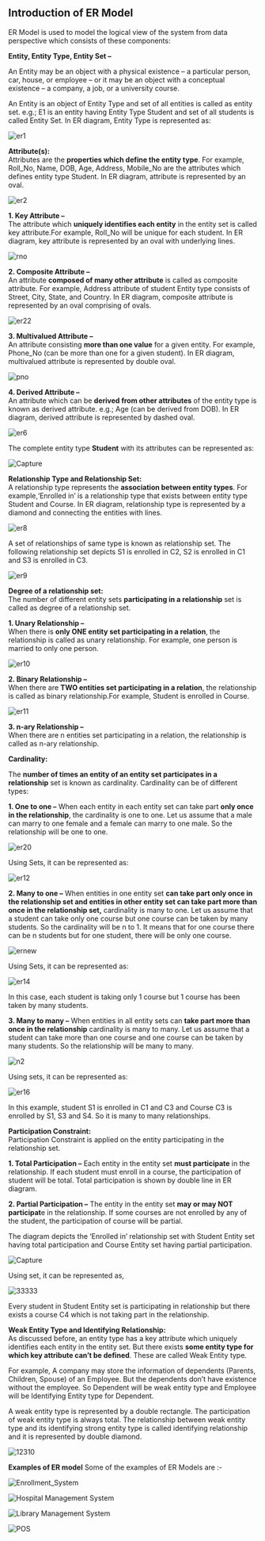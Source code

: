 ## Introduction of ER Model
ER Model is used to model the logical view of the system from data perspective which consists of these components: 

**Entity, Entity Type, Entity Set –** 

An Entity may be an object with a physical existence – a particular person, car, house, or employee – or it may be an object with a conceptual existence – a company, a job, or a university course. 

An Entity is an object of Entity Type and set of all entities is called as entity set. e.g.; E1 is an entity having Entity Type Student and set of all students is called Entity Set. In ER diagram, Entity Type is represented as: 

![er1](Database-Management-System-ER-Model.png)

**Attribute(s):**   
Attributes are the **properties which define the entity type**. For example, Roll\_No, Name, DOB, Age, Address, Mobile\_No are the attributes which defines entity type Student. In ER diagram, attribute is represented by an oval. 

![er2](Database-Management-System-ER-Model-2.png)

**1\. Key Attribute –**   
The attribute which **uniquely identifies each entity** in the entity set is called key attribute.For example, Roll\_No will be unique for each student. In ER diagram, key attribute is represented by an oval with underlying lines.

![rno](Database-Management-System-ER-Model-3.png)

**2\. Composite Attribute –**   
An attribute **composed of many other attribute** is called as composite attribute. For example, Address attribute of student Entity type consists of Street, City, State, and Country. In ER diagram, composite attribute is represented by an oval comprising of ovals. 

![er22](Database-Management-System-ER-Model-4.png)

**3\. Multivalued Attribute –**   
An attribute consisting **more than one value** for a given entity. For example, Phone\_No (can be more than one for a given student). In ER diagram, multivalued attribute is represented by double oval. 

![pno](Database-Management-System-ER-Model-5.png)

**4\. Derived Attribute –**   
An attribute which can be **derived from other attributes** of the entity type is known as derived attribute. e.g.; Age (can be derived from DOB). In ER diagram, derived attribute is represented by dashed oval. 

![er6](Database-Management-System-ER-Model-6.png)

The complete entity type **Student** with its attributes can be represented as: 

![Capture](Database-Management-System-ER-Model-7.png)

**Relationship Type and Relationship Set:**   
A relationship type represents the **association between entity types**. For example,‘Enrolled in’ is a relationship type that exists between entity type Student and Course. In ER diagram, relationship type is represented by a diamond and connecting the entities with lines. 

![er8](Database-Management-System-ER-Model-8.png)

A set of relationships of same type is known as relationship set. The following relationship set depicts S1 is enrolled in C2, S2 is enrolled in C1 and S3 is enrolled in C3.  

![er9](Database-Management-S-ystem-ER-Model-9.png)

**Degree of a relationship set:**   
The number of different entity sets **participating in a relationship** set is called as degree of a relationship set.  

**1\. Unary Relationship –**   
When there is **only ONE entity set participating in a relation**, the relationship is called as unary relationship. For example, one person is married to only one person. 

![er10](Database-Management-System-ER-Model-10.png)

**2\. Binary Relationship –**   
When there are **TWO entities set participating in a relation**, the relationship is called as binary relationship.For example, Student is enrolled in Course. 

![er11](Database-Management-System-ER-Model-8.png)

**3\. n-ary Relationship –**   
When there are n entities set participating in a relation, the relationship is called as n-ary relationship. 

**Cardinality:** 

The **number of times an entity of an entity set participates in a relationship** set is known as cardinality. Cardinality can be of different types: 

**1\. One to one –** When each entity in each entity set can take part **only once in the relationship**, the cardinality is one to one. Let us assume that a male can marry to one female and a female can marry to one male. So the relationship will be one to one. 

![er20](Database-Management-System-ER-Model-12.png)

Using Sets, it can be represented as: 

![er12](Database-Management-System-ER-Model-13.png)

**2\. Many to one –** When entities in one entity set **can take part only once in the relationship set and entities in other entity set can take part more than once in the relationship set,** cardinality is many to one. Let us assume that a student can take only one course but one course can be taken by many students. So the cardinality will be n to 1. It means that for one course there can be n students but for one student, there will be only one course. 

![ernew](Database-Management-System-ER-Model-14.png)

Using Sets, it can be represented as:

![er14](Database-Management-System-ER-Model-15.png)

In this case, each student is taking only 1 course but 1 course has been taken by many students. 

**3\. Many to many –** When entities in all entity sets can **take part more than once in the relationship** cardinality is many to many. Let us assume that a student can take more than one course and one course can be taken by many students. So the relationship will be many to many. 

![n2](Database-Management-System-ER-Model-16.png)

Using sets, it can be represented as: 

![er16](Database-Management-System-ER-Model-17.png)

In this example, student S1 is enrolled in C1 and C3 and Course C3 is enrolled by S1, S3 and S4. So it is many to many relationships. 

**Participation Constraint:**   
Participation Constraint is applied on the entity participating in the relationship set.  

**1\. Total Participation –** Each entity in the entity set **must participate** in the relationship. If each student must enroll in a course, the participation of student will be total. Total participation is shown by double line in ER diagram. 

**2\. Partial Participation –** The entity in the entity set **may or may NOT participat**e in the relationship. If some courses are not enrolled by any of the student, the participation of course will be partial. 

The diagram depicts the ‘Enrolled in’ relationship set with Student Entity set having total participation and Course Entity set having partial participation. 

![Capture](Database-Management-System-ER-Model-18.png)

Using set, it can be represented as, 

![33333](33333-1.png)

Every student in Student Entity set is participating in relationship but there exists a course C4 which is not taking part in the relationship. 

**Weak Entity Type and Identifying Relationship:**   
As discussed before, an entity type has a key attribute which uniquely identifies each entity in the entity set. But there exists **some entity type for which key attribute can’t be defined**. These are called Weak Entity type. 

For example, A company may store the information of dependents (Parents, Children, Spouse) of an Employee. But the dependents don’t have existence without the employee. So Dependent will be weak entity type and Employee will be Identifying Entity type for Dependent. 

A weak entity type is represented by a double rectangle. The participation of weak entity type is always total. The relationship between weak entity type and its identifying strong entity type is called identifying relationship and it is represented by double diamond. 

![12310](12310.png)

**Examples of ER model**
Some of the examples of ER Models are :-

![Enrollment_System](Enrollment-System.png)

![Hospital Management System](Hospital-management-system.png)

![Library Management System](Library-management-system.jpg)

![POS](POS.png)

